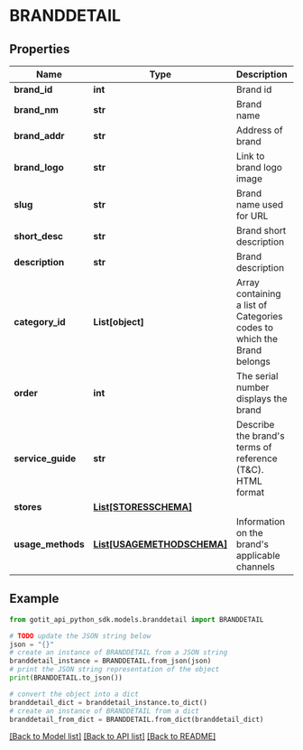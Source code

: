 # BRANDDETAIL


## Properties

Name | Type | Description | Notes
------------ | ------------- | ------------- | -------------
**brand_id** | **int** | Brand id | [optional] 
**brand_nm** | **str** | Brand name | [optional] 
**brand_addr** | **str** | Address of brand | [optional] 
**brand_logo** | **str** | Link to brand logo image | [optional] 
**slug** | **str** | Brand name used for URL | [optional] 
**short_desc** | **str** | Brand short description | [optional] 
**description** | **str** | Brand description | [optional] 
**category_id** | **List[object]** | Array containing a list of Categories codes to which the Brand belongs | [optional] 
**order** | **int** | The serial number displays the brand | [optional] 
**service_guide** | **str** | Describe the brand&#39;s terms of reference (T&amp;C). HTML format | [optional] 
**stores** | [**List[STORESSCHEMA]**](STORESSCHEMA.md) |  | [optional] 
**usage_methods** | [**List[USAGEMETHODSCHEMA]**](USAGEMETHODSCHEMA.md) | Information on the brand&#39;s applicable channels | [optional] 

## Example

```python
from gotit_api_python_sdk.models.branddetail import BRANDDETAIL

# TODO update the JSON string below
json = "{}"
# create an instance of BRANDDETAIL from a JSON string
branddetail_instance = BRANDDETAIL.from_json(json)
# print the JSON string representation of the object
print(BRANDDETAIL.to_json())

# convert the object into a dict
branddetail_dict = branddetail_instance.to_dict()
# create an instance of BRANDDETAIL from a dict
branddetail_from_dict = BRANDDETAIL.from_dict(branddetail_dict)
```
[[Back to Model list]](../README.md#documentation-for-models) [[Back to API list]](../README.md#documentation-for-api-endpoints) [[Back to README]](../README.md)


